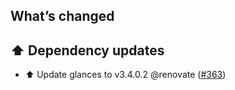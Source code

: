 ## What’s changed

## ⬆️ Dependency updates

- ⬆️ Update glances to v3.4.0.2 @renovate ([#363](https://github.com/hassio-addons/addon-glances/pull/363))
